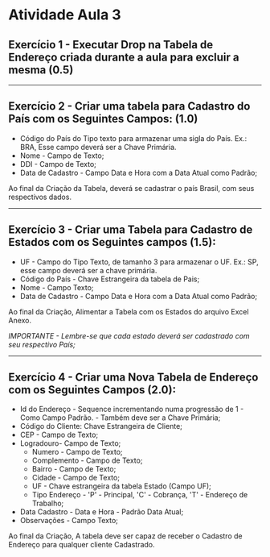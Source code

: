# Atividade Aula 3

## Exercício 1 - Executar Drop na Tabela de Endereço criada durante a aula para excluir a mesma (0.5)

---

## Exercício 2 - Criar uma tabela para Cadastro do País com os Seguintes Campos: (1.0)
- Código do País do Tipo texto para armazenar uma sigla do País. Ex.: BRA, Esse campo deverá ser a Chave Primária.
- Nome - Campo de Texto;
- DDI - Campo de Texto;
- Data de Cadastro - Campo Data e Hora com a Data Atual como Padrão;

Ao final da Criação da Tabela, deverá se cadastrar o país Brasil, com seus respectivos dados.

---

## Exercício 3 - Criar uma Tabela para Cadastro de Estados com os Seguintes campos (1.5):
- UF - Campo do Tipo Texto, de tamanho 3 para armazenar o UF. Ex.: SP, esse campo deverá ser a chave primária.
- Código do País - Chave Estrangeira da tabela de Pais;
- Nome - Campo Texto;
- Data de Cadastro - Campo Data e Hora com a Data Atual como Padrão;


Ao final da Criação, Alimentar a Tabela com os Estados do arquivo Excel Anexo.
  
*IMPORTANTE - Lembre-se que cada estado deverá ser cadastrado com seu respectivo País;*

---

## Exercício 4 - Criar uma Nova Tabela de Endereço com os Seguintes Campos (2.0): 
- Id do Endereço - Sequence incrementando numa progressão de 1 - Como Campo Padrão. - Também deve ser a Chave Primária;
- Código do Cliente: Chave Estrangeira de Cliente;
- CEP - Campo de Texto; 
- Logradouro- Campo de Texto;
  - Numero - Campo de Texto;
  - Complemento - Campo de Texto;
  - Bairro - Campo de Texto;
  - Cidade - Campo de Texto;
  - UF - Chave estrangeira da tabela Estado (Campo UF);
  - Tipo Endereço - 'P' - Principal, 'C' - Cobrança, 'T' - Endereço de Trabalho;
- Data Cadastro - Data e Hora - Padrão Data Atual;
- Observações - Campo Texto;
  
Ao final da Criação, A tabela deve ser capaz de receber o Cadastro de Endereço para qualquer cliente Cadastrado.
